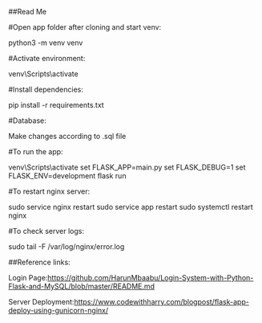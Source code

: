 ##Read Me

#Open app folder after cloning and start venv:

python3 -m venv venv

#Activate environment:

venv\Scripts\activate

#Install dependencies:

pip install -r requirements.txt

#Database:

Make changes according to .sql file

#To run the app:

venv\Scripts\activate
set FLASK_APP=main.py
set FLASK_DEBUG=1
set FLASK_ENV=development
flask run

#To restart nginx server:

sudo service nginx restart
sudo service app restart
sudo systemctl restart nginx

#To check server logs:

sudo tail -F /var/log/nginx/error.log 



##Reference links:

Login Page:https://github.com/HarunMbaabu/Login-System-with-Python-Flask-and-MySQL/blob/master/README.md

Server Deployment:https://www.codewithharry.com/blogpost/flask-app-deploy-using-gunicorn-nginx/